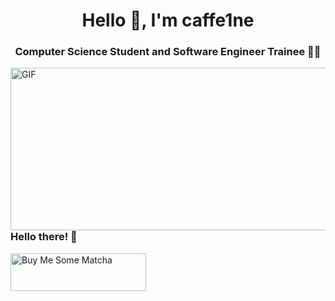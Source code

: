 <h1 align="center">Hello 🖤, I'm caffe1ne</h1>
<h3 align="center">Computer Science Student and Software Engineer Trainee 👩‍🎓</h3>

<a target="_blank" align="left">
  <img align="right" top="500" height="260" width="700" alt="GIF" src="https://i.giphy.com/media/v1.Y2lkPTc5MGI3NjExaHRmYmlxeXhiZjVvenR1OWt2Mmw5eW53dGJnZ3VsbHptMGR1ZmpnaiZlcD12MV9pbnRlcm5hbF9naWZfYnlfaWQmY3Q9Zw/xUyrMCdgrOL3ntbTvK/giphy.gif">
</a>

### Hello there! 🙂

<a href="https://www.buymeacoffee.com/aylean.exe" target="_blank"><img src="https://cdn.buymeacoffee.com/buttons/v2/default-green.png" alt="Buy Me Some Matcha" style="height: 60px !important;width: 217px !important;" ></a>
